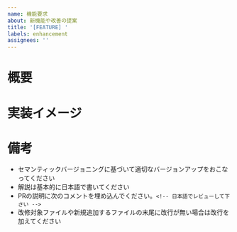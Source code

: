 ```yaml
---
name: 機能要求
about: 新機能や改善の提案
title: '[FEATURE] '
labels: enhancement
assignees: ''
---
```


# 概要
<!-- 実装したい機能や改善点について簡潔に説明してください -->

# 実装イメージ
<!-- 具体的な実装方法やアプローチについて説明してください -->

# 備考
- セマンティックバージョニングに基づいて適切なバージョンアップをおこなってください
- 解説は基本的に日本語で書いてください
- PRの説明に次のコメントを埋め込んでください。`<!-- 日本語でレビューして下さい -->`
- 改修対象ファイルや新規追加するファイルの末尾に改行が無い場合は改行を加えてください

<!-- 追加の情報や関連するIssue/PRがあれば記載してください -->